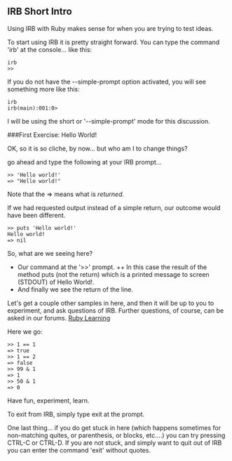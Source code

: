 ## IRB Short Intro

Using IRB with Ruby makes sense for when you are trying to test ideas.

To start using IRB it is pretty straight forward.  You can type the command 'irb' at the console... like this:

    irb
    >>

If you do not have the --simple-prompt option activated, you will see something more like this:

    irb
    irb(main):001:0>

I will be using the short or '--simple-prompt' mode for this discussion.

###First Exercise: Hello World!

OK, so it is so cliche, by now... but who am I to change things?

go ahead and type the following at your IRB prompt...

    >> 'Hello world!'
    => "Hello world!"

Note that the => means what is *returned*.

If we had requested output instead of a simple return, our outcome would have been different.

    >> puts 'Hello world!'
    Hello world!
    => nil

So, what are we seeing here?
+ Our command at the '>>' prompt.
++ In this case the result of the method puts (not the return) which is a printed message to screen (STDOUT) of Hello World!.
+ And finally we see the return of the line.

Let's get a couple other samples in here, and then it will be up to you to experiment, and ask questions of IRB.  Further questions, of course, can be asked in our forums. [Ruby Learning](http://rubylearning.org)

Here we go:

    >> 1 == 1
    => true
    >> 1 == 2
    => false
    >> 99 & 1
    => 1
    >> 50 & 1
    => 0

Have fun, experiment, learn.

To exit from IRB, simply type exit at the prompt.
  
One last thing... if you do get stuck in here (which happens sometimes for non-matching quites, or parenthesis, or blocks, etc....) you can try pressing CTRL-C or CTRL-D.  If you are not stuck, and simply want to quit out of IRB you can enter the command 'exit' without quotes.

